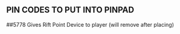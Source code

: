 PIN CODES TO PUT INTO PINPAD
-------------------------------
##5778
Gives Rift Point Device to player (will remove after placing)
